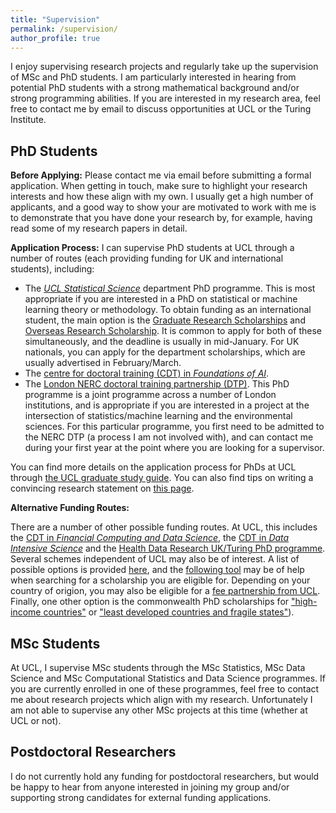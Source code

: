```yaml
---
title: "Supervision"
permalink: /supervision/
author_profile: true
---
```


I enjoy supervising research projects and regularly take up the supervision of MSc and PhD students. I am particularly interested in hearing from potential PhD students with a strong mathematical background and/or strong programming abilities. If you are interested in my research area, feel free to contact me by email to discuss opportunities at UCL or the Turing Institute. 

## PhD Students

**Before Applying:** Please contact me via email before submitting a formal application. When getting in touch, make sure to highlight your research interests and how these align with my own. I usually get a high number of applicants, and a good way to show your are motivated to work with me is to demonstrate that you have done your research by, for example, having read some of my research papers in detail.

**Application Process:** I can supervise PhD students at UCL through a number of routes (each providing funding for UK and international students), including:
* The [*UCL Statistical Science*](https://www.ucl.ac.uk/statistics/prospective-postgraduates/phd) department PhD programme. This is most appropriate if you are interested in a PhD on statistical or machine learning theory or methodology. To obtain funding as an international student, the main option is the [Graduate Research Scholarships](https://www.ucl.ac.uk/scholarships/graduate-research-scholarships) and [Overseas Research Scholarship](https://www.ucl.ac.uk/scholarships/overseas-research-scholarships). It is common to apply for both of these simultaneously, and the deadline is usually in mid-January. For UK nationals, you can apply for the department scholarships, which are usually advertised in February/March.
* The [centre for doctoral training (CDT) in *Foundations of AI*](https://www.ucl.ac.uk/ai-centre/study/research-degree-foundational-artificial-intelligence).
* The [London NERC doctoral training partnership (DTP)](https://london-nerc-dtp.org/). This PhD programme is a joint programme across a number of London institutions, and is appropriate if you are interested in a project at the intersection of statistics/machine learning and the environmental sciences. For this particular programme, you first need to be admitted to the NERC DTP (a process I am not involved with), and can contact me during your first year at the point where you are looking for a supervisor.

You can find more details on the application process for PhDs at UCL through [the UCL graduate study guide](https://www.ucl.ac.uk/prospective-students/graduate/applying-graduate-study/what-you-need-complete-application). You can also find tips on writing a convincing research statement on [this page](https://www.ucl.ac.uk/prospective-students/graduate/sites/prospective-students_graduate/files/potential-supervisor.pdf).

**Alternative Funding Routes:**  

There are a number of other possible funding routes. At UCL, this includes the [CDT in *Financial Computing and Data Science*](https://financialcomputing.org/), the [CDT in *Data Intensive Science*](https://www.hep.ucl.ac.uk/cdt-dis/) and the [Health Data Research UK/Turing PhD programme](https://www.hdruk.ac.uk/talent-training/hdr-uk-turing-phd-programme-funded-by-the-wellcome-trust/?_cldee=ci5jaGFuZGxlckB1Y2wuYWMudWs%3d&recipientid=contact-243cf3cbd2a9e711810970106faa95f1-cd798151ea1648d0a88aaf88b8173974&esid=83591eb5-de0a-ea11-a811-002248070f4c). Several schemes independent of UCL may also be of interest. A list of possible options is provided [here](https://www.ucl.ac.uk/scholarships/funding-students-postgraduate-research-courses#charities), and the [following tool](https://www.ucl.ac.uk/scholarships/scholarships-finder) may be of help when searching for a scholarship you are eligible for. Depending on your country of origion, you may also be eligible for a [fee partnership from UCL](https://www.ucl.ac.uk/scholarships/fee-partnerships). Finally, one other option is the commonwealth PhD scholarships for ["high-income countries"](http://cscuk.dfid.gov.uk/apply/phd-scholarships-high-income-countries/) or ["least developed countries and fragile states"](http://cscuk.dfid.gov.uk/apply/phd-scholarships-least-developed-countries-and-fragile-states/)).


## MSc Students

At UCL, I supervise MSc students through the MSc Statistics, MSc Data Science and MSc Computational Statistics and Data Science programmes. If you are currently enrolled in one of these programmes, feel free to contact me about research projects which align with my research. Unfortunately I am not able to supervise any other MSc projects at this time (whether at UCL or not).

## Postdoctoral Researchers

I do not currently hold any funding for postdoctoral researchers, but would be happy to hear from anyone interested in joining my group and/or supporting strong candidates for external funding applications.
